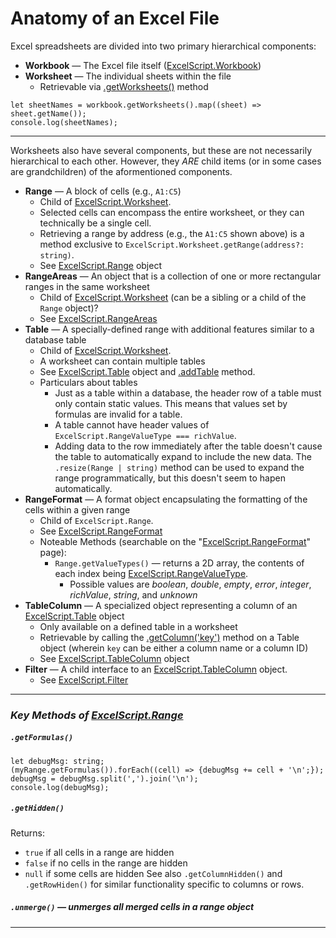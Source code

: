 # Anatomy of an Excel File
Excel spreadsheets are divided into two primary hierarchical components:
- **Workbook** &mdash; The Excel file itself ([ExcelScript.Workbook])
- **Worksheet** &mdash; The individual sheets within the file
    - Retrievable via [.getWorksheets()] method

```TS
let sheetNames = workbook.getWorksheets().map((sheet) => sheet.getName());
console.log(sheetNames);
```

---
Worksheets also have several components, but these are not necessarily hierarchical to each other. However, they
_ARE_ child items (or in some cases are grandchildren) of the aformentioned components.
- **Range** &mdash; A block of cells (e.g., `A1:C5`)
    - Child of [ExcelScript.Worksheet].
    - Selected cells can encompass the entire worksheet, or they can technically be a single cell.
    - Retrieving a range by address (e.g., the `A1:C5` shown above) is a method exclusive to `ExcelScript.Worksheet.getRange(address?: string)`.
    - See [ExcelScript.Range] object
- **RangeAreas** &mdash; An object that is a collection of one or more rectangular ranges in the same worksheet
    - Child of [ExcelScript.Worksheet] (can be a sibling or a child of the `Range` object)?
    - See [ExcelScript.RangeAreas]
- **Table** &mdash; A specially-defined range with additional features similar to a database table
    - Child of [ExcelScript.Worksheet].
    - A worksheet can contain multiple tables
    - See [ExcelScript.Table] object and [.addTable] method.
    - Particulars about tables
        - Just as a table within a database, the header row of a table must only contain static values.
            This means that values set by formulas are invalid for a table.
        - A table cannot have header values of `ExcelScript.RangeValueType === richValue`.
        - Adding data to the row immediately after the table doesn't cause the table to automatically expand to include the new data. The 
        `.resize(Range | string)` method can be used to expand the range programmatically, but this doesn't seem to hapen automatically.
- **RangeFormat** &mdash; A format object encapsulating the formatting of the cells within a given range
    - Child of `ExcelScript.Range`.
    - See [ExcelScript.RangeFormat]
    - Noteable Methods (searchable on the "[ExcelScript.RangeFormat]" page):
        - `Range.getValueTypes()` &mdash; returns a 2D array, the contents of each index being
             [ExcelScript.RangeValueType]. 
            - Possible values are _boolean_, _double_, _empty_, _error_, _integer_, _richValue_, _string_, and _unknown_
- **TableColumn** &mdash; A specialized object representing a column of an [ExcelScript.Table] object
    - Only available on a defined table in a worksheet
    - Retrievable by calling the [.getColumn('key')] method on a Table object (wherein `key` can be either a column name or a column ID)
    - See [ExcelScript.TableColumn] object
- **Filter** &mdash; A child interface to an [ExcelScript.TableColumn] object.
    - See [ExcelScript.Filter]

---
### _Key Methods of [ExcelScript.Range]_
##### `.getFormulas()`
```TS
let debugMsg: string;
(myRange.getFormulas()).forEach((cell) => {debugMsg += cell + '\n';}); 
debugMsg = debugMsg.split(',').join('\n');
console.log(debugMsg);
```

##### `.getHidden()`
Returns:
 - `true` if all cells in a range are hidden
 - `false` if no cells in the range are hidden
 - `null` if some cells are hidden
 See also `.getColumnHidden()` and `.getRowHiden()` for similar functionality specific to columns or rows.

##### `.unmerge()` &mdash; unmerges all merged cells in a range object

---

[//]: # (HIDDEN REFERENCES)
[ExcelScript.Worksheet]: <https://docs.microsoft.com/en-us/javascript/api/office-scripts/excelscript/excelscript.worksheet?view=office-scripts>
[ExcelScript.Table]: <https://docs.microsoft.com/en-us/javascript/api/office-scripts/excelscript/excelscript.table?view=office-scripts>
[.addTable]: <https://docs.microsoft.com/en-us/javascript/api/office-scripts/excelscript/excelscript.worksheet?view=office-scripts#excelscript-excelscript-worksheet-addtable-member(1)>
[ExcelScript.Range]: <https://docs.microsoft.com/en-us/javascript/api/office-scripts/excelscript/excelscript.range?view=office-scripts>
[ExcelScript.RangeAreas]: <https://docs.microsoft.com/en-us/javascript/api/office-scripts/excelscript/excelscript.rangeareas?view=office-scripts>
[ExcelScript.RangeFormat]: <https://docs.microsoft.com/en-us/javascript/api/office-scripts/excelscript/excelscript.rangeformat?view=office-scripts>
[ExcelScript.RangeValueType]: <https://docs.microsoft.com/en-us/javascript/api/office-scripts/excelscript/excelscript.rangevaluetype?view=office-scripts#excelscript-excelscript-rangevaluetype-richvalue-member>
[ExcelScript.Workbook]: <https://docs.microsoft.com/en-us/javascript/api/office-scripts/excelscript/excelscript.workbook?view=office-scripts>
[.getWorksheets()]: <https://docs.microsoft.com/en-us/javascript/api/office-scripts/excelscript/excelscript.workbook?view=office-scripts#excelscript-excelscript-workbook-getworksheets-member(1)>
[.getColumn('key')]: <https://docs.microsoft.com/en-us/javascript/api/office-scripts/excelscript/excelscript.table?view=office-scripts#excelscript-excelscript-table-getcolumn-member(1)>
[ExcelScript.TableColumn]: <https://docs.microsoft.com/en-us/javascript/api/office-scripts/excelscript/excelscript.tablecolumn?view=office-scripts>
[ExcelScript.Filter]: <https://docs.microsoft.com/en-us/javascript/api/office-scripts/excelscript/excelscript.filter?view=office-scripts>
